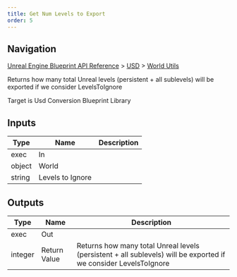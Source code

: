 ```yaml
---
title: Get Num Levels to Export
order: 5
---
```

## Navigation

[Unreal Engine Blueprint API Reference](https://dev.epicgames.com/documentation/en-us/unreal-engine/BlueprintAPI) > [USD](https://dev.epicgames.com/documentation/en-us/unreal-engine/BlueprintAPI/USD) > [World Utils](https://dev.epicgames.com/documentation/en-us/unreal-engine/BlueprintAPI/USD/WorldUtils)

Returns how many total Unreal levels (persistent + all sublevels) will be exported if we consider LevelsToIgnore

Target is Usd Conversion Blueprint Library

## Inputs

| Type | Name | Description |
| --- | --- | --- |
| exec | In |  |
| object | World |  |
| string | Levels to Ignore |  |

## Outputs

| Type | Name | Description |
| --- | --- | --- |
| exec | Out |  |
| integer | Return Value | Returns how many total Unreal levels (persistent + all sublevels) will be exported if we consider LevelsToIgnore |
